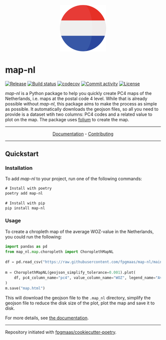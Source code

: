 <p align="center" style="margin: 30px 30px 40px 30px;">
  <img alt="map nl" height="150" src="./docs/static/nl.png">
</p>

# map-nl

[![Release](https://img.shields.io/github/v/release/fpgmaas/map-nl)](https://img.shields.io/github/v/release/fpgmaas/map-nl)
[![Build status](https://img.shields.io/github/actions/workflow/status/fpgmaas/map-nl/main.yml?branch=main)](https://github.com/fpgmaas/map-nl/actions/workflows/main.yml?query=branch%3Amain)
[![codecov](https://codecov.io/gh/fpgmaas/map-nl/branch/main/graph/badge.svg)](https://codecov.io/gh/fpgmaas/map-nl)
[![Commit activity](https://img.shields.io/github/commit-activity/m/fpgmaas/map-nl)](https://img.shields.io/github/commit-activity/m/fpgmaas/map-nl)
[![License](https://img.shields.io/github/license/fpgmaas/map-nl)](https://img.shields.io/github/license/fpgmaas/map-nl)

_map-nl_ is a Python package to help you quickly create PC4 maps of the Netherlands, i.e. maps at the postal code 4 level. While that is already possible without _map-nl_, this package aims to make the process as simple as possible. It automatically downloads the geojson files, so all you need to provide is a dataset wtih two columns: PC4 codes and a related value to plot on the map. The package uses [folium](https://github.com/python-visualization/folium) to create the map.

---

<p align="center">
  <a href="https://fpgmaas.github.io/map-nl">Documentation</a> - <a href="https://fpgmaas.github.io/map-nl/contributing/">Contributing</a>
</p>

---

## Quickstart

### Installation

To add _map-nl_ to your project, run one of the following commands:

```shell
# Install with poetry
poetry add map-nl

# Install with pip
pip install map-nl
```

### Usage

To create a chropleth map of the average WOZ-value in the Netherlands, you could run the following:

```py
import pandas as pd
from map_nl.map.choropleth import ChoroplethMapNL

df = pd.read_csv("https://raw.githubusercontent.com/fpgmaas/map-nl/main/data/woz-pc4.csv")

m = ChoroplethMapNL(geojson_simplify_tolerance=0.001).plot(
    df, pc4_column_name="pc4", value_column_name="WOZ", legend_name="Average WOZ Value"
)
m.save("map.html")
```

This will download the geojson file to the `.map_nl` directory, simplify the geojson file to reduce the disk size of the plot, plot the map and save it to disk.

For more details, see [the documentation](https://fpgmaas.github.io/map-nl).

---

Repository initiated with [fpgmaas/cookiecutter-poetry](https://github.com/fpgmaas/cookiecutter-poetry).
